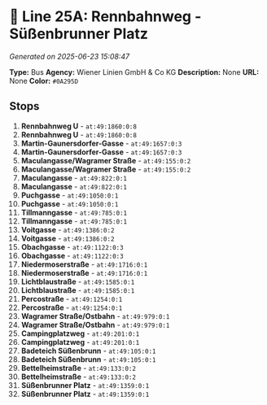 # 🚌 Line 25A: Rennbahnweg - Süßenbrunner Platz

*Generated on 2025-06-23 15:08:47*

**Type:** Bus
**Agency:** Wiener Linien GmbH & Co KG
**Description:** None
**URL:** None
**Color:** `#0A295D`

## Stops

1. **Rennbahnweg U** - `at:49:1860:0:8`
2. **Rennbahnweg U** - `at:49:1860:0:8`
3. **Martin-Gaunersdorfer-Gasse** - `at:49:1657:0:3`
4. **Martin-Gaunersdorfer-Gasse** - `at:49:1657:0:3`
5. **Maculangasse/Wagramer Straße** - `at:49:155:0:2`
6. **Maculangasse/Wagramer Straße** - `at:49:155:0:2`
7. **Maculangasse** - `at:49:822:0:1`
8. **Maculangasse** - `at:49:822:0:1`
9. **Puchgasse** - `at:49:1050:0:1`
10. **Puchgasse** - `at:49:1050:0:1`
11. **Tillmanngasse** - `at:49:785:0:1`
12. **Tillmanngasse** - `at:49:785:0:1`
13. **Voitgasse** - `at:49:1386:0:2`
14. **Voitgasse** - `at:49:1386:0:2`
15. **Obachgasse** - `at:49:1122:0:3`
16. **Obachgasse** - `at:49:1122:0:3`
17. **Niedermoserstraße** - `at:49:1716:0:1`
18. **Niedermoserstraße** - `at:49:1716:0:1`
19. **Lichtblaustraße** - `at:49:1585:0:1`
20. **Lichtblaustraße** - `at:49:1585:0:1`
21. **Percostraße** - `at:49:1254:0:1`
22. **Percostraße** - `at:49:1254:0:1`
23. **Wagramer Straße/Ostbahn** - `at:49:979:0:1`
24. **Wagramer Straße/Ostbahn** - `at:49:979:0:1`
25. **Campingplatzweg** - `at:49:201:0:1`
26. **Campingplatzweg** - `at:49:201:0:1`
27. **Badeteich Süßenbrunn** - `at:49:105:0:1`
28. **Badeteich Süßenbrunn** - `at:49:105:0:1`
29. **Bettelheimstraße** - `at:49:133:0:2`
30. **Bettelheimstraße** - `at:49:133:0:2`
31. **Süßenbrunner Platz** - `at:49:1359:0:1`
32. **Süßenbrunner Platz** - `at:49:1359:0:1`